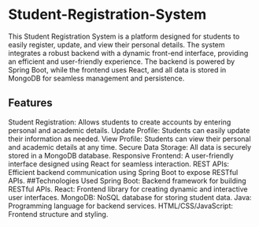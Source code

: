 # Student-Registration-System
This Student Registration System is a platform designed for students to easily register, update, and view their personal details. The system integrates a robust backend with a dynamic front-end interface, providing an efficient and user-friendly experience. The backend is powered by Spring Boot, while the frontend uses React, and all data is stored in MongoDB for seamless management and persistence.

## Features
Student Registration: Allows students to create accounts by entering personal and academic details.
Update Profile: Students can easily update their information as needed.
View Profile: Students can view their personal and academic details at any time.
Secure Data Storage: All data is securely stored in a MongoDB database.
Responsive Frontend: A user-friendly interface designed using React for seamless interaction.
REST APIs: Efficient backend communication using Spring Boot to expose RESTful APIs.
##Technologies Used
Spring Boot: Backend framework for building RESTful APIs.
React: Frontend library for creating dynamic and interactive user interfaces.
MongoDB: NoSQL database for storing student data.
Java: Programming language for backend services.
HTML/CSS/JavaScript: Frontend structure and styling.
